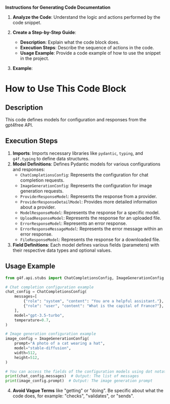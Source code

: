 **Instructions for Generating Code Documentation**

1. **Analyze the Code**: Understand the logic and actions performed by the code snippet.

2. **Create a Step-by-Step Guide**:
    - **Description**: Explain what the code block does.
    - **Execution Steps**: Describe the sequence of actions in the code.
    - **Usage Example**: Provide a code example of how to use the snippet in the project.

3. **Example**:

How to Use This Code Block
=========================================================================================

Description
-------------------------
This code defines models for configuration and responses from the gpt4free API. 

Execution Steps
-------------------------
1. **Imports**: Imports necessary libraries like `pydantic`, `typing`, and `g4f.typing` to define data structures.
2. **Model Definitions**: Defines Pydantic models for various configurations and responses:
    - `ChatCompletionsConfig`: Represents the configuration for chat completion requests.
    - `ImageGenerationConfig`: Represents the configuration for image generation requests.
    - `ProviderResponseModel`: Represents the response from a provider.
    - `ProviderResponseDetailModel`: Provides more detailed information about a provider.
    - `ModelResponseModel`: Represents the response for a specific model.
    - `UploadResponseModel`: Represents the response for an uploaded file.
    - `ErrorResponseModel`: Represents an error response.
    - `ErrorResponseMessageModel`: Represents the error message within an error response.
    - `FileResponseModel`: Represents the response for a downloaded file.
3. **Field Definitions**: Each model defines various fields (parameters) with their respective data types and optional values.

Usage Example
-------------------------

```python
from g4f.api.stubs import ChatCompletionsConfig, ImageGenerationConfig

# Chat completion configuration example
chat_config = ChatCompletionsConfig(
    messages=[
        {"role": "system", "content": "You are a helpful assistant."},
        {"role": "user", "content": "What is the capital of France?"},
    ],
    model="gpt-3.5-turbo",
    temperature=0.7,
)

# Image generation configuration example
image_config = ImageGenerationConfig(
    prompt="A photo of a cat wearing a hat",
    model="stable-diffusion",
    width=512,
    height=512,
)

# You can access the fields of the configuration models using dot notation
print(chat_config.messages)  # Output: The list of messages
print(image_config.prompt)  # Output: The image generation prompt
```

4. **Avoid Vague Terms** like "getting" or "doing". Be specific about what the code does, for example: "checks", "validates", or "sends".